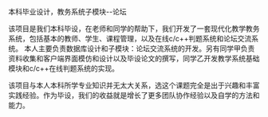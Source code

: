 本科毕业设计，教务系统子模块--论坛

该项目是我们本科毕设，在老师和同学的帮助下，我们开发了一套现代化教学教务系统，包括基本的教师、学生、课程管理，以及在线c/c++判题系统和论坛交流系统。
本人主要负责数据库设计和子模块：论坛交流系统的开发。另有同学甲负责资料收集和客户端界面模仿和设计以及毕设论文的撰写，同学乙开发教学系统基础模块和c/c++在线判题系统的实现。

该项目与本人本科所学专业知识并无太大关系，选这个课题完全是出于兴趣和丰富实践经验。作为毕设，我们的收益就是增长了更多团队协作经验以及自学的方法和能力。
